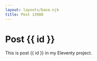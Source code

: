```yaml
---
layout: layouts/base.njk
title: Post 13988
---
```


# Post {{ id }}

This is post {{ id }} in my Eleventy project.
